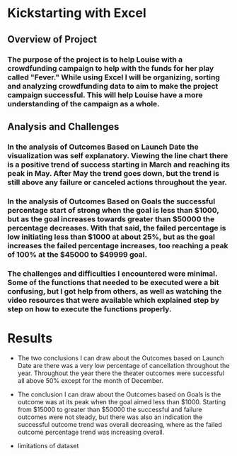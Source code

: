 # Kickstarting with Excel

## Overview of Project

### The purpose of the project is to help Louise with a crowdfunding campaign to help with the funds for her play called "Fever." While using Excel I will be organizing, sorting and analyzing crowdfunding data to aim to make the project campaign successful. This will help Louise have a more understanding of the campaign as a whole.

## Analysis and Challenges

### In the analysis of Outcomes Based on Launch Date the visualization was self explanatory. Viewing the line chart there is a positive trend of success starting in March and reaching its peak in May. After May the trend goes down, but the trend is still above any failure or canceled actions throughout the year.

### In the analysis of Outcomes Based on Goals the successful percentage start of strong when the goal is less than $1000, but as the goal increases towards greater than $50000 the percentage decreases. With that said, the failed percentage is low initiating less than $1000 at about 25%, but as the goal increases the failed percentage increases, too reaching a peak of 100% at the $45000 to $49999 goal.

### The challenges and difficulties I encountered were minimal. Some of the functions that needed to be executed were a bit confusing, but I got help from others, as well as watching the video resources that were available which explained step by step on how to execute the functions properly.

# Results

- The two conclusions I can draw about the Outcomes based on Launch Date are there was a very low percentage of cancellation throughout the year. Throughout the year there the theater outcomes were successful all above 50% except for the month of December.

- The conclusion I can draw about the Outcomes based on Goals is the outcome was at its peak when the goal aimed less than $1000. Starting from $15000 to greater than $50000 the successful and failure outcomes were not steady, but there was also an indication the successful outcome trend was overall decreasing, where as the failed outcome percentage trend was increasing overall.

- limitations of dataset
